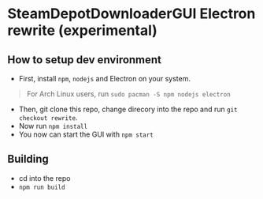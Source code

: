 # SteamDepotDownloaderGUI Electron rewrite (experimental)


## How to setup dev environment
* First, install `npm`, `nodejs` and Electron on your system.

> For Arch Linux users, run `sudo pacman -S npm nodejs electron`

* Then, git clone this repo, change direcory into the repo and run `git checkout rewrite`.
* Now run `npm install`
* You now can start the GUI with `npm start`

## Building
* cd into the repo
* `npm run build`